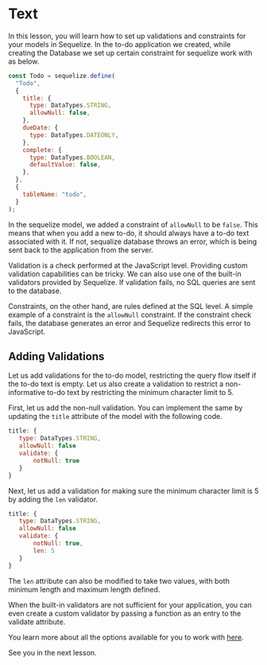# Text

In this lesson, you will learn how to set up validations and constraints for your models in Sequelize. In the to-do application we created, while creating the Database we set up certain constraint for sequelize work with as below.

```js
const Todo = sequelize.define(
  "Todo",
  {
    title: {
      type: DataTypes.STRING,
      allowNull: false,
    },
    dueDate: {
      type: DataTypes.DATEONLY,
    },
    complete: {
      type: DataTypes.BOOLEAN,
      defaultValue: false,
    },
  },
  {
    tableName: "todo",
  }
);
```

In the sequelize model, we added a constraint of `allowNull` to be `false`. This means that when you add a new to-do, it should always have a to-do text associated with it. If not, sequalize database throws an error, which is being sent back to the application from the server.

Validation is a check performed at the JavaScript level. Providing custom validation capabilities can be tricky. We can also use one of the built-in validators provided by Sequelize. If validation fails, no SQL queries are sent to the database.

Constraints, on the other hand, are rules defined at the SQL level. A simple example of a constraint is the `allowNull` constraint. If the constraint check fails, the database generates an error and Sequelize redirects this error to JavaScript.

## Adding Validations

Let us add validations for the to-do model, restricting the query flow itself if the to-do text is empty. Let us also create a validation to restrict a non-informative to-do text by restricting the minimum character limit to 5.

First, let us add the non-null validation. You can implement the same by updating the `title` attribute of the model with the following code.

```js
title: {
   type: DataTypes.STRING,
   allowNull: false
   validate: {
       notNull: true
   }
}
```

Next, let us add a validation for making sure the minimum character limit is 5 by adding the `len` validator.

```js
title: {
   type: DataTypes.STRING,
   allowNull: false
   validate: {
       notNull: true,
       len: 5
   }
}
```

The `len` attribute can also be modified to take two values, with both minimum length and maximum length defined.

When the built-in validators are not sufficient for your application, you can even create a custom validator by passing a function as an entry to the validate attribute.

You learn more about all the options available for you to work with [here](https://sequelize.org/docs/v6/core-concepts/validations-and-constraints/).

See you in the next lesson.
